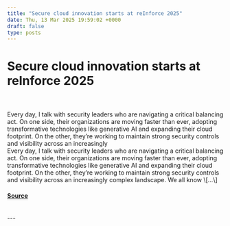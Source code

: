 ```yaml
---
title: "Secure cloud innovation starts at reInforce 2025"
date: Thu, 13 Mar 2025 19:59:02 +0000
draft: false
type: posts
---
```

# Secure cloud innovation starts at reInforce 2025

<br/>

<br/>
Every day, I talk with security leaders who are navigating a critical balancing act. On one side, their organizations are moving faster than ever, adopting transformative technologies like generative AI and expanding their cloud footprint. On the other, they’re working to maintain strong security controls and visibility across an increasingly
<br/>
Every day, I talk with security leaders who are navigating a critical balancing act. On one side, their organizations are moving faster than ever, adopting transformative technologies like generative AI and expanding their cloud footprint. On the other, they’re working to maintain strong security controls and visibility across an increasingly complex landscape. We all know \[…\]

#### [Source](https://aws.amazon.com/blogs/security/secure-cloud-innovation-starts-at-reinforce-2025/)

<br/>
---
